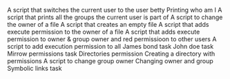 A script that switches the current user to the user betty
Printing who am I
A script that prints all the groups the current user is part of
A script to change the owner of a file
A script that creates an empty file
A script that adds execute permission to the owner of a file
A script that adds execute permission to owner & group owner and red permissioon to other users
A script to add execution permission to all
James bond task
John doe task
Mirrow permissions task
Directories permission
Creating a directory with permissions
A script to change group owner
Changing owner and group
Symbolic links task
